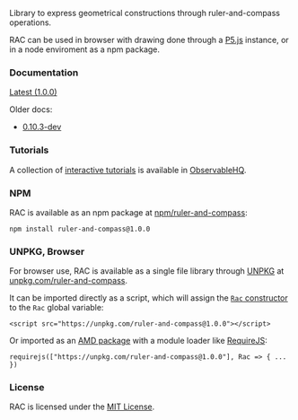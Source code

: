 Library to express geometrical constructions through ruler-and-compass operations.

RAC can be used in browser with drawing done through a [P5.js](https://p5js.org/) instance, or in a node enviroment as a npm package.


### Documentation

[Latest (1.0.0)](./docs/latest/)

Older docs:
+ [0.10.3-dev](./docs/0.10.3-dev/)



### Tutorials

A collection of [interactive tutorials](https://observablehq.com/@lopsae/rac-tutorial-home) is available in [ObservableHQ](https://observablehq.com/).



### NPM

RAC is available as an npm package at [npm/ruler-and-compass](https://www.npmjs.com/package/ruler-and-compass):
```
npm install ruler-and-compass@1.0.0
```



### UNPKG, Browser

For browser use, RAC is available as a single file library through [UNPKG](https://unpkg.com/) at [unpkg.com/ruler-and-compass](https://unpkg.com/ruler-and-compass).

It can be imported directly as a script, which will assign the [`Rac` constructor](./docs/latest/Rac.html) to the `Rac` global variable:
```
<script src="https://unpkg.com/ruler-and-compass@1.0.0"></script>
```

Or imported as an [AMD package](https://github.com/amdjs/amdjs-api/blob/master/AMD.md) with a module loader like [RequireJS](https://requirejs.org/):
```
requirejs(["https://unpkg.com/ruler-and-compass@1.0.0"], Rac => { ... })
```



### License

RAC is licensed under the [MIT License](https://github.com/lopsae/rac/blob/main/LICENSE).

